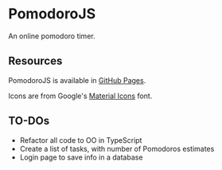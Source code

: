 # PomodoroJS

An online pomodoro timer.

## Resources

PomodoroJS is available in [GitHub Pages](https://friarhob.github.io/pomodoro-js/).

Icons are from Google's [Material Icons](https://fonts.google.com/icons) font.

## TO-DOs

* Refactor all code to OO in TypeScript
* Create a list of tasks, with number of Pomodoros estimates
* Login page to save info in a database